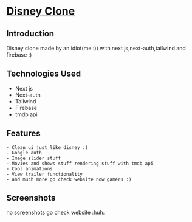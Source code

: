 # [Disney Clone](https://disney-clone-boi.vercel.app/)

## Introduction
Disney clone made by an idiot(me :)) with next js,next-auth,tailwind and firebase :)

## Technologies Used
- Next js
- Next-auth
- Tailwind
- Firebase
- tmdb api

## Features
```
- Clean ui just like disney :)
- Google auth
- Image slider stuff
- Movies and shows stuff rendering stuff with tmdb api
- Cool animations
- View trailer functionality
- and much more go check website now gamers :)
```

## Screenshots
no screenshots go check website :huh:
